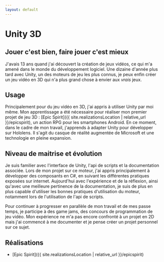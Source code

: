 ```yaml
---
layout: default
---
```

# Unity 3D

## Jouer c'est bien, faire jouer c'est mieux

J'avais 13 ans quand j'ai découvert la création de jeux vidéos, ce qui m'a amené dans le monde du développement logiciel. Une dizaine d'année plus tard avec Unity, un des moteurs de jeu les plus connus, je peux enfin créer un jeu vidéo en 3D qui n'a plus grand chose à envier aux *vrais* jeux.

## Usage

Principalement pour du jeu vidéo en 3D, j'ai appris à utiliser Unity par moi même. Mon apprentissage a été nécessaire pour réaliser mon premier projet de jeu 3D : [Epic Spirit]({{ site.realizationsLocation | relative_url }}/epicspirit), un action RPG pour les smartphones Android.
En ce moment, dans le cadre de mon travail, j'apprends à adapter Unity pour développer sur Hololens. Il s'agit du casque de réalité augmentée de Microsoft et une technologie en pleine expansion.

## Niveau de maitrise et évolution

Je suis familier avec l'interface de Unity, l'api de scripts et la documentation associée. Lors de mon projet sur ce moteur, j'ai appris principalement à développer des composants en C#, en suivant les différentes pratiques exposées sur internet. Aujourd'hui avec l'expérience et de la réflexion, ainsi qu'avec une meilleure pertinence de la documentation, je suis de plus en plus capable d'utiliser les bonnes pratiques d'utilisation du moteur, notamment lors de l'utilisation de l'api de scripts.

Pour continuer à progresser en parallèle de mon travail et de mes passe temps, je participe à des game jams, des concours de programmation de jeu vidéo.
Mon expérience ne m'a pas encore confronté à un projet en 2D mais j'ai commencé à me documenter et je pense créer un projet personnel sur ce sujet.

## Réalisations

* [Epic Spirit]({{ site.realizationsLocation | relative_url }}/epicspirit)